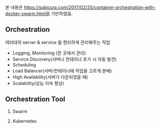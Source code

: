 본 내용은 https://subicura.com/2017/02/25/container-orchestration-with-docker-swarm.html을 기반하였음.



## Orchestration

여러대의 server & service 를 편리하게 관리해주는 작업

- Logging, Monitoring (한 곳에서 관리)
- Service Discovery(서버나 컨테이너 추가 시 자동 발견)
- Scheduling
- Load Balancer(서버/컨테이너에 작업을 고르게 분배)
- High Availability(서버가 다운되었을 때)
- Scalability(성능 지속 향상)



## Orchestration Tool

1. Swarm

2. Kubernetes

   
